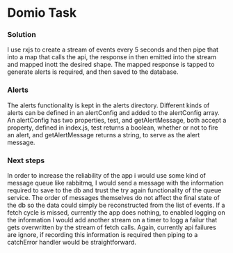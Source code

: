 # Domio Task

### Solution

I use rxjs to create a stream of events every 5 seconds and then pipe that into a map that calls the api, the response in then emitted into the stream and mapped inott the desired shape. The mapped response is tapped to generate alerts is required, and then saved to the database.

### Alerts
The alerts functionality is kept in the alerts directory. Different kinds of alerts can be defined in an alertConfig and added to the alertConfig array. An alertConfig has two properties, test, and getAlertMessage, both accept a property, defined in index.js, test returns a boolean, whether or not to fire an alert, and getAlertMessage returns a string, to serve as the alert message.

### Next steps
In order to increase the reliability of the app i would use some kind of message queue like rabbitmq, I would send a message with the information required to save to the db and trust the try again functionality of the queue service. The order of messages themselves do not affect the final state of the db so the data could simply be reconstructed from the list of events. If a fetch cycle is missed, currently the app does nothing, to enabled logging on the information I would add another stream on a timer to logg a failur that gets overwritten by the stream of fetch calls. Again, currently api failures are ignore, if recording this information is required then piping to a catchError handler would be straightforward.
